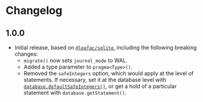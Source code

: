 # Changelog

## 1.0.0

- Initial release, based on [`@leafac/sqlite`](https://www.npmjs.com/package/@leafac/sqlite), including the following breaking changes:
  - `migrate()` now sets `journal_mode` to WAL.
  - Added a type parameter to `pragma<Type>()`.
  - Removed the `safeIntegers` option, which would apply at the level of statements. If necessary, set it at the database level with [`database.defaultSafeIntegers()`](https://github.com/WiseLibs/better-sqlite3/blob/bd55c76c1520c7796aa9d904fe65b3fb4fe7aac0/docs/integer.md#getting-bigints-from-the-database), or get a hold of a particular statement with `database.getStatement()`.
